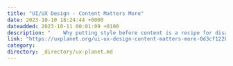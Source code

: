 ```yaml
---
title: "UI/UX Design - Content Matters More"
date: 2023-10-10 18:24:44 +0000
dateadded: 2023-10-11 00:01:09 +0100
description: "    Why putting style before content is a recipe for disaster, and what to do about it.  Continue reading on UX Planet »  "
link: "https://uxplanet.org/ui-ux-design-content-matters-more-0d3cf122b621?source=rss----819cc2aaeee0---4"
category:
directory: _directory/ux-planet.md
---
```

